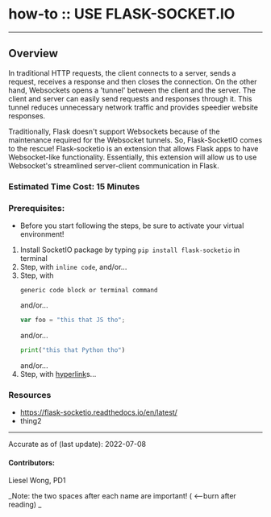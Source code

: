 # how-to :: USE FLASK-SOCKET.IO
---
## Overview
In traditional HTTP requests, the client connects to a server, sends a request, receives a response and then closes the connection. On the other hand, Websockets opens a 'tunnel' between the client and the server. The client and server can easily send requests and responses through it. This tunnel reduces unnecessary network traffic and provides speedier website responses.

Traditionally, Flask doesn't support Websockets because of the maintenance required for the Websocket tunnels. So, Flask-SocketIO comes to the rescue! Flask-socketio is an extension that allows Flask apps to have Websocket-like functionality. Essentially, this extension will allow us to use Websocket's streamlined server-client communication in Flask.

### Estimated Time Cost: 15 Minutes

### Prerequisites:

- Before you start following the steps, be sure to activate your virtual environment!

1. Install SocketIO package by typing `pip install flask-socketio` in terminal
2. Step, with `inline code`, and/or...
1. Step, with
    ```
    generic code block or terminal command
    ```
   and/or...
    ```javascript
    var foo = "this that JS tho";
    ```
   and/or...
    ```python
    print("this that Python tho")
    ```
   and/or...
1. Step, with [hyperlink](https://xkcd.com)s...


### Resources
* https://flask-socketio.readthedocs.io/en/latest/
* thing2

---

Accurate as of (last update): 2022-07-08

#### Contributors:
Liesel Wong, PD1  

_Note: the two spaces after each name are important! ( <--burn after reading)  _
